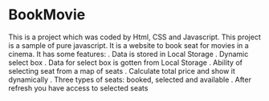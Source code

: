 # BookMovie
This is a project which was coded by Html, CSS and Javascript. 
This project is a sample of pure javascript.
It is a website to book seat for movies in a cinema. 
It has some features:
. Data is stored in Local Storage
. Dynamic select box
. Data for select box is gotten from Local Storage
. Ability of selecting seat from a map of seats
. Calculate total price and show it dynamically
. Three types of seats: booked, selected and available
. After refresh you have access to selected seats
